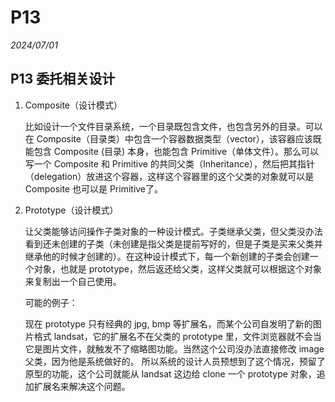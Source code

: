# P13

*2024/07/01*

## P13 委托相关设计

1. Composite（设计模式）
	
	比如设计一个文件目录系统，一个目录既包含文件，也包含另外的目录。可以在 Composite（目录类）中包含一个容器数据类型（vector），该容器应该既能包含 Composite (目录) 本身，也能包含 Primitive（单体文件）。那么可以写一个 Composite 和 Primitive 的共同父类（Inheritance），然后把其指针（delegation）放进这个容器，这样这个容器里的这个父类的对象就可以是 Composite 也可以是 Primitive了。
	
2. Prototype（设计模式）

	让父类能够访问操作子类对象的一种设计模式。子类继承父类，但父类没办法看到还未创建的子类（未创建是指父类是提前写好的，但是子类是买来父类并继承他的时候才创建的）。在这种设计模式下，每一个新创建的子类会创建一个对象，也就是 prototype，然后返还给父类，这样父类就可以根据这个对象来复制出一个自己使用。
	
	可能的例子：
	
	现在 prototype 只有经典的 jpg, bmp 等扩展名，而某个公司自发明了新的图片格式 landsat，它的扩展名不在父类的 prototype 里，文件浏览器就不会当它是图片文件，就触发不了缩略图功能。当然这个公司没办法直接修改 image 父类，因为他是系统做好的。
所以系统的设计人员预想到了这个情况，预留了原型的功能，这个公司就能从 landsat 这边给 clone 一个 prototype 对象，追加扩展名来解决这个问题。